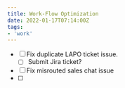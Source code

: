```yaml
---
title: Work-Flow Optimization
date: 2022-01-17T07:14:00Z
tags:
- 'work'
---
```


- [ ] Fix duplicate LAPO ticket issue.
  - [ ] Submit Jira ticket?
- [ ] Fix misrouted sales chat issue
- [ ] 
